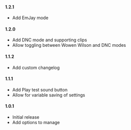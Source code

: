 #### 1.2.1
* Add EmJay mode

#### 1.2.0
* Add DNC mode and supporting clips
* Allow toggling between Wowen Wilson and DNC modes

#### 1.1.2
* Add custom changelog

#### 1.1.1
* Add Play test sound button
* Allow for variable saving of settings

#### 1.0.1
* Initial release
* Add options to manage